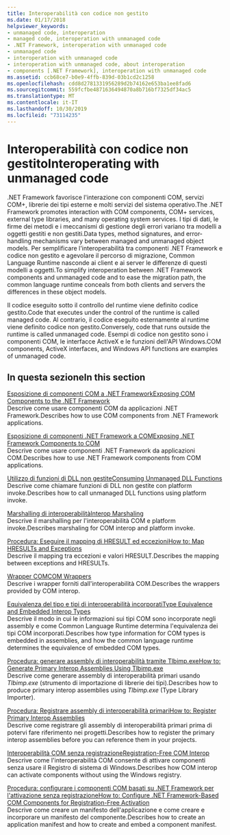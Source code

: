 ```yaml
---
title: Interoperabilità con codice non gestito
ms.date: 01/17/2018
helpviewer_keywords:
- unmanaged code, interoperation
- managed code, interoperation with unmanaged code
- .NET Framework, interoperation with unmanaged code
- unmanaged code
- interoperation with unmanaged code
- interoperation with unmanaged code, about interoperation
- components [.NET Framework], interoperation with unmanaged code
ms.assetid: ccb68ce7-b0e9-4ffb-839d-03b1cd2c1258
ms.openlocfilehash: cdd8d2781331956289d2b74162e653ba1ee8fad6
ms.sourcegitcommit: 559fcfbe4871636494870a8b716bf7325df34ac5
ms.translationtype: MT
ms.contentlocale: it-IT
ms.lasthandoff: 10/30/2019
ms.locfileid: "73114235"
---
```

# <a name="interoperating-with-unmanaged-code"></a><span data-ttu-id="f8897-102">Interoperabilità con codice non gestito</span><span class="sxs-lookup"><span data-stu-id="f8897-102">Interoperating with unmanaged code</span></span>

<span data-ttu-id="f8897-103">.NET Framework favorisce l'interazione con componenti COM, servizi COM+, librerie dei tipi esterne e molti servizi del sistema operativo.</span><span class="sxs-lookup"><span data-stu-id="f8897-103">The .NET Framework promotes interaction with COM components, COM+ services, external type libraries, and many operating system services.</span></span> <span data-ttu-id="f8897-104">I tipi di dati, le firme dei metodi e i meccanismi di gestione degli errori variano tra modelli a oggetti gestiti e non gestiti.</span><span class="sxs-lookup"><span data-stu-id="f8897-104">Data types, method signatures, and error-handling mechanisms vary between managed and unmanaged object models.</span></span> <span data-ttu-id="f8897-105">Per semplificare l'interoperabilità tra componenti .NET Framework e codice non gestito e agevolare il percorso di migrazione, Common Language Runtime nasconde ai client e ai server le differenze di questi modelli a oggetti.</span><span class="sxs-lookup"><span data-stu-id="f8897-105">To simplify interoperation between .NET Framework components and unmanaged code and to ease the migration path, the common language runtime conceals from both clients and servers the differences in these object models.</span></span>

<span data-ttu-id="f8897-106">Il codice eseguito sotto il controllo del runtime viene definito codice gestito.</span><span class="sxs-lookup"><span data-stu-id="f8897-106">Code that executes under the control of the runtime is called managed code.</span></span> <span data-ttu-id="f8897-107">Al contrario, il codice eseguito esternamente al runtime viene definito codice non gestito.</span><span class="sxs-lookup"><span data-stu-id="f8897-107">Conversely, code that runs outside the runtime is called unmanaged code.</span></span> <span data-ttu-id="f8897-108">Esempi di codice non gestito sono i componenti COM, le interfacce ActiveX e le funzioni dell'API Windows.</span><span class="sxs-lookup"><span data-stu-id="f8897-108">COM components, ActiveX interfaces, and Windows API functions are examples of unmanaged code.</span></span>

## <a name="in-this-section"></a><span data-ttu-id="f8897-109">In questa sezione</span><span class="sxs-lookup"><span data-stu-id="f8897-109">In this section</span></span>

[<span data-ttu-id="f8897-110">Esposizione di componenti COM a .NET Framework</span><span class="sxs-lookup"><span data-stu-id="f8897-110">Exposing COM Components to the .NET Framework</span></span>](exposing-com-components.md)  
<span data-ttu-id="f8897-111">Descrive come usare componenti COM da applicazioni .NET Framework.</span><span class="sxs-lookup"><span data-stu-id="f8897-111">Describes how to use COM components from .NET Framework applications.</span></span>

[<span data-ttu-id="f8897-112">Esposizione di componenti .NET Framework a COM</span><span class="sxs-lookup"><span data-stu-id="f8897-112">Exposing .NET Framework Components to COM</span></span>](exposing-dotnet-components-to-com.md)  
<span data-ttu-id="f8897-113">Descrive come usare componenti .NET Framework da applicazioni COM.</span><span class="sxs-lookup"><span data-stu-id="f8897-113">Describes how to use .NET Framework components from COM applications.</span></span>

[<span data-ttu-id="f8897-114">Utilizzo di funzioni di DLL non gestite</span><span class="sxs-lookup"><span data-stu-id="f8897-114">Consuming Unmanaged DLL Functions</span></span>](consuming-unmanaged-dll-functions.md)  
<span data-ttu-id="f8897-115">Descrive come chiamare funzioni di DLL non gestite con platform invoke.</span><span class="sxs-lookup"><span data-stu-id="f8897-115">Describes how to call unmanaged DLL functions using platform invoke.</span></span>

[<span data-ttu-id="f8897-116">Marshalling di interoperabilità</span><span class="sxs-lookup"><span data-stu-id="f8897-116">Interop Marshaling</span></span>](interop-marshaling.md)  
<span data-ttu-id="f8897-117">Descrive il marshalling per l'interoperabilità COM e platform invoke.</span><span class="sxs-lookup"><span data-stu-id="f8897-117">Describes marshaling for COM interop and platform invoke.</span></span>

[<span data-ttu-id="f8897-118">Procedura: Eseguire il mapping di HRESULT ed eccezioni</span><span class="sxs-lookup"><span data-stu-id="f8897-118">How to: Map HRESULTs and Exceptions</span></span>](how-to-map-hresults-and-exceptions.md)  
<span data-ttu-id="f8897-119">Descrive il mapping tra eccezioni e valori HRESULT.</span><span class="sxs-lookup"><span data-stu-id="f8897-119">Describes the mapping between exceptions and HRESULTs.</span></span>

[<span data-ttu-id="f8897-120">Wrapper COM</span><span class="sxs-lookup"><span data-stu-id="f8897-120">COM Wrappers</span></span>](com-wrappers.md)  
<span data-ttu-id="f8897-121">Descrive i wrapper forniti dall'interoperabilità COM.</span><span class="sxs-lookup"><span data-stu-id="f8897-121">Describes the wrappers provided by COM interop.</span></span>

[<span data-ttu-id="f8897-122">Equivalenza del tipo e tipi di interoperabilità incorporati</span><span class="sxs-lookup"><span data-stu-id="f8897-122">Type Equivalence and Embedded Interop Types</span></span>](type-equivalence-and-embedded-interop-types.md)  
<span data-ttu-id="f8897-123">Descrive il modo in cui le informazioni sui tipi COM sono incorporate negli assembly e come Common Language Runtime determina l'equivalenza dei tipi COM incorporati.</span><span class="sxs-lookup"><span data-stu-id="f8897-123">Describes how type information for COM types is embedded in assemblies, and how the common language runtime determines the equivalence of embedded COM types.</span></span>

[<span data-ttu-id="f8897-124">Procedura: generare assembly di interoperabilità tramite Tlbimp.exe</span><span class="sxs-lookup"><span data-stu-id="f8897-124">How to: Generate Primary Interop Assemblies Using Tlbimp.exe</span></span>](how-to-generate-primary-interop-assemblies-using-tlbimp-exe.md)  
<span data-ttu-id="f8897-125">Descrive come generare assembly di interoperabilità primari usando *Tlbimp.exe* (strumento di importazione di librerie dei tipi).</span><span class="sxs-lookup"><span data-stu-id="f8897-125">Describes how to produce primary interop assemblies using *Tlbimp.exe* (Type Library Importer).</span></span>

[<span data-ttu-id="f8897-126">Procedura: Registrare assembly di interoperabilità primari</span><span class="sxs-lookup"><span data-stu-id="f8897-126">How to: Register Primary Interop Assemblies</span></span>](how-to-register-primary-interop-assemblies.md)  
<span data-ttu-id="f8897-127">Descrive come registrare gli assembly di interoperabilità primari prima di potervi fare riferimento nei progetti.</span><span class="sxs-lookup"><span data-stu-id="f8897-127">Describes how to register the primary interop assemblies before you can reference them in your projects.</span></span>

[<span data-ttu-id="f8897-128">Interoperabilità COM senza registrazione</span><span class="sxs-lookup"><span data-stu-id="f8897-128">Registration-Free COM Interop</span></span>](registration-free-com-interop.md)  
<span data-ttu-id="f8897-129">Descrive come l'interoperabilità COM consente di attivare componenti senza usare il Registro di sistema di Windows.</span><span class="sxs-lookup"><span data-stu-id="f8897-129">Describes how COM interop can activate components without using the Windows registry.</span></span>

[<span data-ttu-id="f8897-130">Procedura: configurare i componenti COM basati su .NET Framework per l'attivazione senza registrazione</span><span class="sxs-lookup"><span data-stu-id="f8897-130">How to: Configure .NET Framework-Based COM Components for Registration-Free Activation</span></span>](configure-net-framework-based-com-components-for-reg.md)  
<span data-ttu-id="f8897-131">Descrive come creare un manifesto dell'applicazione e come creare e incorporare un manifesto del componente.</span><span class="sxs-lookup"><span data-stu-id="f8897-131">Describes how to create an application manifest and how to create and embed a component manifest.</span></span>
